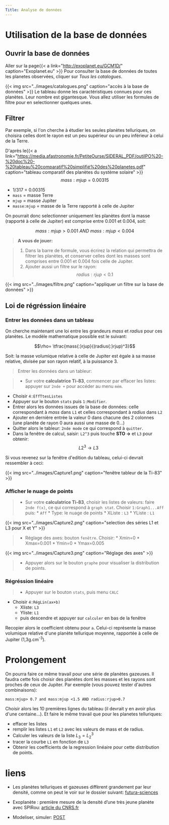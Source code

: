 ```yaml
---
Title: Analyse de données
---
```



# Utilisation de la base de données
## Ouvrir la base de données
Aller sur la page{{< a link="http://exoplanet.eu/GCM1D/" caption="Exoplanet.eu" >}}
Pour consulter la base de données de toutes les planetes observées, cliquer sur *Tous les catalogues*.

{{< img src="../images/catalogues.png" caption="accès à la base de données" >}}
Le tableau donne les caractéristiques connues pour ces planètes. Leur nombre est gigantesque. Vous allez utiliser les formules de filtre pour en selectionner quelques unes.

## Filtrer
Par exemple, si l'on cherche à étudier les seules planètes telluriques, on choisira celles dont le rayon est un peu supérieur ou un peu inférieur à celui de la Terre. 

D'après le{{< a link="https://media.afastronomie.fr/PetiteOurse/SIDERAL_PDF/outilPO%20-%20doc%20-%20tableau%20comparatif%20simplifié%20des%20planetes.pdf" caption="tableau comparatif des planètes du système solaire" >}}
$$mass:mjup = 0.00315$$

* 1/317 = 0.00315
* `mass` = masse Terre
* `mjup` = masse Jupiter
* `masse:mjup` = masse de la Terre rapporté à celle de Jupiter

On pourrait donc selectionner uniquement les planètes dont la masse (rapporté à celle de Jupiter) est comprise entre 0.001 et 0.004, soit:

$$mass{:}mjup > 0.001 ~AND ~mass{:}mjup < 0.004$$ 

> **A vous de jouer:** 

> 1. Dans la barre de formule, vous écrirez la relation qui permettra de filtrer les planètes, et conserver celles dont les masses sont comprises entre 0.001 et 0.004 fois celle de Jupiter.
> 2. Ajouter aussi un filtre sur le rayon: $$radius{:}rjup < 0.1$$

{{< img src="../images/filtre.png" caption="appliquer un filtre sur la base de données" >}}
## Loi de régréssion linéaire
### Entrer les données dans un tableau
On cherche maintenant une loi entre les grandeurs *mass* et *radius* pour ces planètes. Le modèle mathematique possible est le suivant:

$$\rho= \tfrac{mass{:}rjup}{(radius{:}rjup)^3}$$

Soit: la masse volumique relative à celle de Jupiter est égale à sa masse relative, divisée par son rayon relatif, à la puissance 3.

> Entrer les données dans un tableur:

> * Sur votre **calculatrice Ti-83**, commencer par effacer les listes: appuyer sur `2nde +` pour accéder au menu `mém`.
* Choisir `4:EffTtesListes`
* Appuyer sur le bouton `stats` puis `1:Modifier`.
* Entrer alors les données issues de la base de données: celle correspondant à *mass* dans `L1` et celles correspondant à *radius* dans `L2`
* Ajouter en dernière entrée la valeur 0 dans chacune des 2 colonnes (une planète de rayon 0 aura aussi une masse de 0...)
* Quitter alors le tableur: `2nde mode` ce qui correspond à `quitter`.
* Dans la fenêtre de calcul, saisir: `L2^3` puis touche **STO &rarr;** et `L3` pour obtenir: $$L2^3 \rightarrow L3$$

Si vous revenez sur la fenêtre d'edition du tableau, celui-ci devrait ressembler à ceci:

{{< img src="../images/Capture1.png" caption="fenêtre tableur de la Ti-83" >}}
### Afficher le nuage de points

> * Sur votre **calculatrice Ti-83**, choisir les listes de valeurs: faire `2nde f(x)`, ce qui correspond à `graph stat`. Choisir `1:Graph1...Aff` puis: 
	* `Aff`
	* Type: le nuage de points
	* XListe : `L3`
	* YListe : `L1` 

{{< img src="../images/Capture2.png" caption="selection des séries L1 et L3 pour X et Y" >}}
> * Réglage des axes: bouton `fenêtre`. Choisir:
	* Xmin=0
	* Xmax=0.001
	* Ymin=0
	* Ymax=0.005

{{< img src="../images/Capture3.png" caption="Réglage des axes" >}}
> * Appuyer alors sur le bouton `graphe` pour visualiser la distribution de points.

### Régréssion linéaire

> * Appuyer sur le bouton `stats`, puis menu `CALC`
* Choisir `4:RégLin(ax+b)`
	* Xliste: `L3`
	* Yliste: `L1` 
	* puis descendre et appuyer sur `calculer` en bas de la fenêtre

Recopier alors le coefficient obtenu pour `a`. Celui-ci représente la masse volumique relative d'une planète tellurique moyenne, rapportée à celle de Jupiter (1,3g.cm<sup>-3</sup>).

# Prolongement
On pourra faire ce même travail pour une série de planètes gazeuses. Il faudra cette fois choisir des planètes dont les masses et les rayons sont proches de ceux de Jupiter. Par exemple (vous pouvez tester d'autres combinaisons):

`mass:mjup> 0.7 and mass:mjup <1.5 AND radius:rjup>0.7` 

Choisir alors les 10 premières lignes du tableau (il devrait y en avoir plus d'une centaine...). Et faire le même travail que pour les planetes telluriques:

* effacer les listes
* remplir les listes `L1` et `L2` avec les valeurs de mass et de radius.
* Calculer les valeurs de la liste $L_3 = L_2^3$
* tracer la courbe `L1` en fonction de `L3`
* Obtenir les coefficients de la regression linéaire pour cette distribution de points.

# liens


* Les planètes telluriques et gazeuses diffèrent grandement par leur densité, comme on peut le voir sur le dossier suivant: [futura-sciences](https://www.futura-sciences.com/sciences/questions-reponses/astronomie-planete-tellurique-planete-gazeuse-differences-6462/)

* Exoplanète : première mesure de la densité d’une très jeune planète avec SPIRou: [article du CNRS.fr](https://www.cnrs.fr/fr/exoplanete-premiere-mesure-de-la-densite-dune-tres-jeune-planete-avec-spirou)
* Modeliser, simuler: [POST](/posts/sciences/modeliser/)



